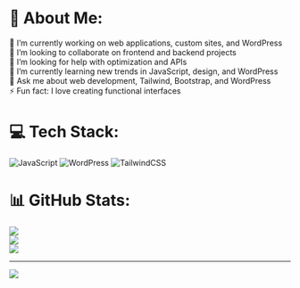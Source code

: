 # 💫 About Me:
🔭 I’m currently working on web applications, custom sites, and WordPress<br>👯 I’m looking to collaborate on frontend and backend projects<br>🤝 I’m looking for help with optimization and APIs<br>🌱 I’m currently learning new trends in JavaScript, design, and WordPress<br>💬 Ask me about web development, Tailwind, Bootstrap, and WordPress<br>⚡ Fun fact: I love creating functional interfaces


# 💻 Tech Stack:
![JavaScript](https://img.shields.io/badge/javascript-%23323330.svg?style=for-the-badge&logo=javascript&logoColor=%23F7DF1E) ![WordPress](https://img.shields.io/badge/WordPress-%23117AC9.svg?style=for-the-badge&logo=WordPress&logoColor=white) ![TailwindCSS](https://img.shields.io/badge/tailwindcss-%2338B2AC.svg?style=for-the-badge&logo=tailwind-css&logoColor=white)
# 📊 GitHub Stats:
![](https://github-readme-stats.vercel.app/api?username=TitoRed&theme=dark&hide_border=false&include_all_commits=false&count_private=false)<br/>
![](https://github-readme-streak-stats.herokuapp.com/?user=TitoRed&theme=dark&hide_border=false)<br/>
![](https://github-readme-stats.vercel.app/api/top-langs/?username=TitoRed&theme=dark&hide_border=false&include_all_commits=false&count_private=false&layout=compact)

---
[![](https://visitcount.itsvg.in/api?id=TitoRed&icon=0&color=0)](https://visitcount.itsvg.in)

